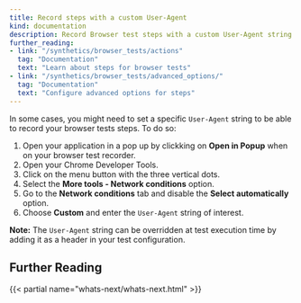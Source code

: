 ```yaml
---
title: Record steps with a custom User-Agent
kind: documentation
description: Record Browser test steps with a custom User-Agent string 
further_reading:
- link: "/synthetics/browser_tests/actions"
  tag: "Documentation"
  text: "Learn about steps for browser tests"
- link: "/synthetics/browser_tests/advanced_options/"
  tag: "Documentation"
  text: "Configure advanced options for steps"
---
```


In some cases, you might need to set a specific `User-Agent` string to be able to record your browser tests steps. To do so:

1. Open your application in a pop up by clickking on **Open in Popup** when on your browser test recorder.
2. Open your Chrome Developer Tools.
3. Click on the menu button with the three vertical dots.
4. Select the **More tools - Network conditions** option.
5. Go to the **Network conditions** tab and disable the **Select automatically** option.
6. Choose **Custom** and enter the `User-Agent` string of interest.

**Note:** The `User-Agent` string can be overridden at test execution time by adding it as a header in your test configuration. 

## Further Reading

{{< partial name="whats-next/whats-next.html" >}}
